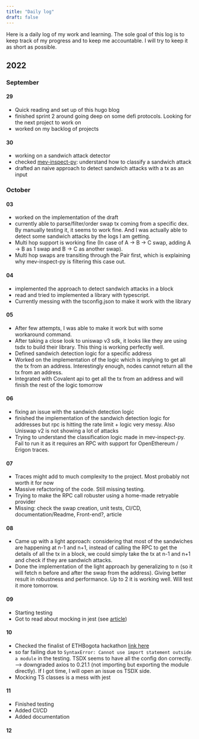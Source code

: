 ```yaml
---
title: "Daily log"
draft: false
---
```


Here is a daily log of my work and learning. The sole goal of this log is to keep track of my progress and to keep me accountable. I will try to keep it as short as possible.

## 2022
### September
#### 29
* Quick reading and set up of this hugo blog
* finished sprint 2 around going deep on some defi protocols. Looking for the next project to work on
* worked on my backlog of projects
#### 30
* working on a sandwich attack detector
* checked [mev-inspect-py](https://github.com/flashbots/mev-inspect-py/blob/main/mev_inspect/sandwiches.py): understand how to classify a sandwich attack 
* drafted an naive approach to detect sandwich attacks with a tx as an input
### October
#### 03
* worked on the implementation of the draft
* currently able to parse/filter/order swap tx coming from a specific dex. By manually testing it, it seems to work fine. And I was actually able to detect some sandwich attacks by the logs I am getting.
* Multi hop support is working fine (In case of A -> B -> C swap, adding A -> B as 1 swap and B -> C as another swap).
* Multi hop swaps are transiting through the Pair first, which is explaining why mev-inspect-py is filtering this case out. 
#### 04
* implemented the approach to detect sandwich attacks in a block
* read and tried to implemented a library with typescript.
* Currently messing with the tsconfig.json to make it work with the library
#### 05
* After few attempts, I was able to make it work but with some workaround command.
* After taking a close look to uniswap v3 sdk, it looks like they are using tsdx to build their library. This thing is working perfectly well.
* Defined sandwich detection logic for a specific address
* Worked on the implementation of the logic which is implying to get all the tx from an address. Interestingly enough, nodes cannot return all the tx from an address. 
* Integrated with Covalent api to get all the tx from an address and will finish the rest of the logic tomorrow
#### 06
* fixing an issue with the sandwich detection logic
* finished the implementation of the sandwich detection logic for addresses but rpc is hitting the rate limit + logic very messy. Also Uniswap v2 is not showing a lot of attacks
* Trying to understand the classification logic made in mev-inspect-py. Fail to run it as it requires an RPC with support for OpenEthereum / Erigon traces.
#### 07
* Traces might add to much complexity to the project. Most probably not worth it for now
* Massive refactoring of the code. Still missing testing.
* Trying to make the RPC call robuster using a home-made retryable provider
* Missing: check the swap creation, unit tests, CI/CD, documentation/Readme, Front-end?, article
#### 08
* Came up with a light approach: considering that most of the sandwiches are happening at  n-1 and n+1, instead of calling the RPC to get the details of all the tx in a block, we could simply take the tx at n-1 and n+1 and check if they are sandwich attacks.
* Done the implementation of the light approach by generalizing to n (so it will fetch n before and after the swap from the address). Giving better result in robustness and performance. Up to 2 it is working well. Will test it more tomorrow.
#### 09
* Starting testing
* Got to read about mocking in jest (see [article](https://medium.com/@davguij/mocking-typescript-classes-with-jest-8ef992170d1d))
#### 10
* Checked the finalist of ETHBogota hackathon [link here](https://www.youtube.com/watch?v=WZbQO0esKzo)
* so far failing due to `SyntaxError: Cannot use import statement outside a module` in the testing. TSDX seems to have all the config don correctly. --> downgraded axios to 0.21.1 (not importing but exporting the module directly). If I got time, I will open an issue os TSDX side.
* Mocking TS classes is a mess with jest
#### 11
* Finished testing
* Added CI/CD
* Added documentation
#### 12